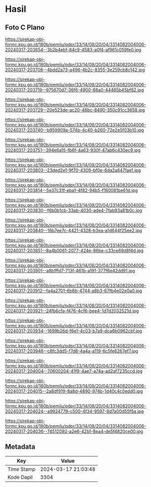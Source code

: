 # Hasil

## Foto C Plano

https://sirekap-obj-formc.kpu.go.id/180b/pemilu/pdpr/33/14/08/20/04/3314082004006-20240317-203654--3b2b4ebf-84c9-4583-a0f4-af961c059fe0.jpg

https://sirekap-obj-formc.kpu.go.id/180b/pemilu/pdpr/33/14/08/20/04/3314082004006-20240317-203708--4bdd2a73-a496-4b2c-8355-3e259cb8c142.jpg

https://sirekap-obj-formc.kpu.go.id/180b/pemilu/pdpr/33/14/08/20/04/3314082004006-20240317-203719--975670d7-36f6-4900-88a0-44465b45bf82.jpg

https://sirekap-obj-formc.kpu.go.id/180b/pemilu/pdpr/33/14/08/20/04/3314082004006-20240317-203729--20e523de-ac20-48bc-8490-350c91cc3658.jpg

https://sirekap-obj-formc.kpu.go.id/180b/pemilu/pdpr/33/14/08/20/04/3314082004006-20240317-203740--b959909a-574b-4c40-b260-72e2e5f03b10.jpg

https://sirekap-obj-formc.kpu.go.id/180b/pemilu/pdpr/33/14/08/20/04/3314082004006-20240317-203751--394e6a15-fb6f-4a63-930f-47ab6c430ec9.jpg

https://sirekap-obj-formc.kpu.go.id/180b/pemilu/pdpr/33/14/08/20/04/3314082004006-20240317-203803--23ded2e1-9f70-4309-bf0e-6da2a647fae1.jpg

https://sirekap-obj-formc.kpu.go.id/180b/pemilu/pdpr/33/14/08/20/04/3314082004006-20240317-203814--5e37c31f-eba1-4f82-94b5-f160081be61d.jpg

https://sirekap-obj-formc.kpu.go.id/180b/pemilu/pdpr/33/14/08/20/04/3314082004006-20240317-203830--f6b0b1cb-33ab-4030-ade4-7fab93a81b0c.jpg

https://sirekap-obj-formc.kpu.go.id/180b/pemilu/pdpr/33/14/08/20/04/3314082004006-20240317-203840--16b7ee7c-4421-4328-b3ea-a1d644f25ee2.jpg

https://sirekap-obj-formc.kpu.go.id/180b/pemilu/pdpr/33/14/08/20/04/3314082004006-20240317-203851--8a4b0061-2077-424e-86be-c33ce69d8f4d.jpg

https://sirekap-obj-formc.kpu.go.id/180b/pemilu/pdpr/33/14/08/20/04/3314082004006-20240317-203901--a8b1ffd7-713f-461b-a191-377f6e42dd91.jpg

https://sirekap-obj-formc.kpu.go.id/180b/pemilu/pdpr/33/14/08/20/04/3314082004006-20240317-203912--fa4a2701-6b6b-4744-a8b3-67fb4e02e0a0.jpg

https://sirekap-obj-formc.kpu.go.id/180b/pemilu/pdpr/33/14/08/20/04/3314082004006-20240317-203921--24fb6cfa-f476-4cf6-bee4-1d7d2032521d.jpg

https://sirekap-obj-formc.kpu.go.id/180b/pemilu/pdpr/33/14/08/20/04/3314082004006-20240317-203934--1699b26d-f6e1-4c03-b7a9-dca6b0962cbf.jpg

https://sirekap-obj-formc.kpu.go.id/180b/pemilu/pdpr/33/14/08/20/04/3314082004006-20240317-203948--c8fc3dd5-f7d8-4a4a-a119-6c5fe6267ef7.jpg

https://sirekap-obj-formc.kpu.go.id/180b/pemilu/pdpr/33/14/08/20/04/3314082004006-20240317-204004--70600204-41f9-4ae7-a74a-ad2af7235ccd.jpg

https://sirekap-obj-formc.kpu.go.id/180b/pemilu/pdpr/33/14/08/20/04/3314082004006-20240317-204015--2a8df919-8a8d-4890-974b-1d40c4c0edd0.jpg

https://sirekap-obj-formc.kpu.go.id/180b/pemilu/pdpr/33/14/08/20/04/3314082004006-20240317-204024--a9924779-c500-4f34-9597-8d7a00d55f5a.jpg

https://sirekap-obj-formc.kpu.go.id/180b/pemilu/pdpr/33/14/08/20/04/3314082004006-20240317-204036--74512092-a2e6-42b1-8ea4-de5f4820ce00.jpg


## Metadata

| Key        | Value               |
| ---------- | ------------------- |
| Time Stamp | 2024-03-17 21:03:48 |
| Kode Dapil | 3304                |



